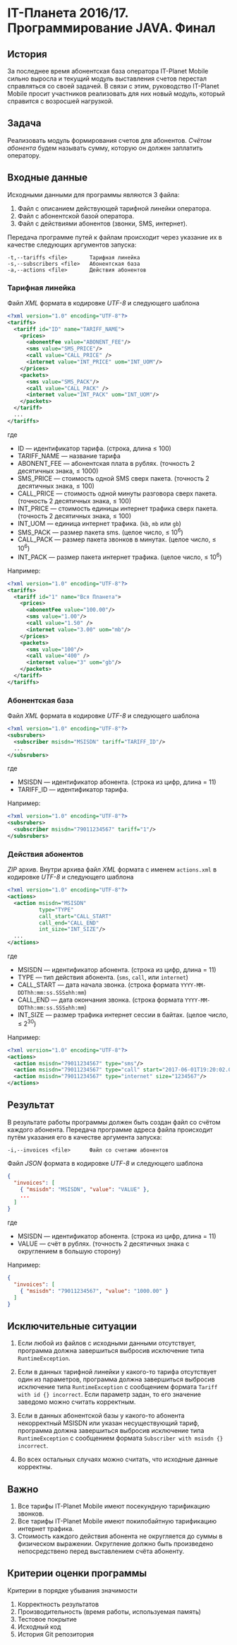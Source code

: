 # IT-Планета 2016/17. Программирование JAVA. Финал

## История

За последнее время абонентская база оператора IT-Planet Mobile сильно выросла и текущий модуль выставления счетов перестал справляться 
со своей задачей. В связи с этим, руководство IT-Planet Mobile просит участников реализовать для них новый модуль,  который справится 
с возросшей нагрузкой.

## Задача

Реализовать модуль формирования счетов для абонентов. _Счётом абонента_ будем называть сумму, которую он должен заплатить оператору. 

## Входные данные

Исходными данными для программы являются 3 файла:

1. Файл с описанием действующей тарифной линейки оператора.
2. Файл с абонентской базой оператора.
3. Файл с действиями абонентов (звонки, SMS, интернет).

Передача программе путей к файлам происходит через указание их в качестве следующих аргументов запуска:

```
-t,--tariffs <file>       Тарифная линейка
-s,--subscribers <file>   Абонентская база
-a,--actions <file>       Действия абонентов
```

### Тарифная линейка

Файл _XML_ формата в кодировке _UTF-8_ и следующего шаблона

```xml
<?xml version="1.0" encoding="UTF-8"?>
<tariffs>
  <tariff id="ID" name="TARIFF_NAME">
    <prices>
      <abonentFee value="ABONENT_FEE"/>
      <sms value="SMS_PRICE"/>
      <call value="CALL_PRICE" />
      <internet value="INT_PRICE" uom="INT_UOM"/>
    </prices>
    <packets>
      <sms value="SMS_PACK"/>
      <call value="CALL_PACK" />
      <internet value="INT_PACK" uom="INT_UOM"/>
    </packets>
  </tariff>
  ...
</tariffs>
```
где

* ID — идентификатор тарифа. (строка, длина &le; 100)
* TARIFF_NAME — название тарифа
* ABONENT_FEE — абонентская плата в рублях. (точность 2 десятичных знака, &le; 1000)
* SMS_PRICE — стоимость одной SMS сверх пакета. (точность 2 десятичных знака, &le; 100)
* CALL_PRICE — стоимость одной минуты разговора сверх пакета. (точность 2 десятичных знака, &le; 100)
* INT_PRICE — стоимость единицы интернет трафика сверх пакета. (точность 2 десятичных знака, &le; 100)
* INT_UOM — единица интернет трафика. (`kb`, `mb` или `gb`)
* SMS_PACK — размер пакета sms. (целое число, &le; 10<sup>6</sup>)
* CALL_PACK — размер пакета звонков в минутах. (целое число, &le; 10<sup>6</sup>)
* INT_PACK — размер пакета интернет трафика. (целое число, &le; 10<sup>6</sup>)

Например:

```xml
<?xml version="1.0" encoding="UTF-8"?>
<tariffs>
  <tariff id="1" name="Вся Планета">
    <prices>
      <abonentFee value="100.00"/>
      <sms value="1.00"/>
      <call value="1.50" />
      <internet value="3.00" uom="mb"/>
    </prices>
    <packets>
      <sms value="100"/>
      <call value="400" />
      <internet value="3" uom="gb"/>
    </packets>
  </tariff>
</tariffs>
```

### Абонентская база

Файл _XML_ формата в кодировке _UTF-8_ и следующего шаблона

```xml
<?xml version="1.0" encoding="UTF-8"?>
<subsrubers>
  <subscriber msisdn="MSISDN" tariff="TARIFF_ID"/>
  ...
</subsrubers>
```
где

* MSISDN — идентификатор абонента. (строка из цифр, длина = 11)
* TARIFF_ID — идентификатор тарифа.

Например:

```xml
<?xml version="1.0" encoding="UTF-8"?>
<subsrubers>
  <subscriber msisdn="79011234567" tariff="1"/>
</subsrubers>
```

### Действия абонентов

_ZIP_ архив. Внутри архива файл _XML_ формата с именем `actions.xml` в кодировке _UTF-8_ и следующего шаблона

```xml
<?xml version="1.0" encoding="UTF-8"?>
<actions>
  <action msisdn="MSISDN" 
          type="TYPE" 
          call_start="CALL_START" 
          call_end="CALL_END"
          int_size="INT_SIZE"/>
  ...
</actions>
```
где

* MSISDN — идентификатор абонента. (строка из цифр, длина = 11)
* TYPE — тип действия абонента. (`sms`, `call`, или `internet`)
* CALL_START — дата начала звонка. (строка формата `YYYY-MM-DDThh:mm:ss.SSS±hh:mm`)
* CALL_END — дата окончания звонка. (строка формата `YYYY-MM-DDThh:mm:ss.SSS±hh:mm`)
* INT_SIZE — размер трафика интернет сессии в байтах. (целое число, &le; 2<sup>30</sup>)

Например:

```xml
<?xml version="1.0" encoding="UTF-8"?>
<actions>
  <action msisdn="79011234567" type="sms"/>
  <action msisdn="79011234567" type="call" start="2017-06-01T19:20:02.000+03:00" end="2017-06-01T19:20:22.000+03:00"/>
  <action msisdn="79011234567" type="internet" size="1234567"/>
</actions>
```

## Результат

В результате работы программы должен быть создан файл со счётом каждого абонента. 
Передача программе адреса файла происходит путём указания его в качестве аргумента запуска:

```
-i,--invoices <file>      Файл со счетами абонентов
```

Файл _JSON_ формата в кодировке _UTF-8_ и следующего шаблона

```json
{
  "invoices": [
    { "msisdn": "MSISDN", "value": "VALUE" },
    ...
  ]
}
```
где

* MSISDN — идентификатор абонента. (строка из цифр, длина = 11)
* VALUE — счёт в рублях. (точность 2 десятичных знака с округлением в большую сторону)

Например:

```json
{
  "invoices": [
    { "msisdn": "79011234567", "value": "1000.00" }
  ]
}
```

## Исключительные ситуации

1. Если любой из файлов с исходными данными отсутствует, программа должна завершиться выбросив исключение типа `RuntimeException`.

2. Если в данных тарифной линейки у какого-то тарифа отсутствует один из параметров, программа должна завершиться выбросив исключение типа
`RuntimeException` с сообщением формата `Tariff with id {} incorrect`. Если параметр задан, то его значение заведомо можно считать корректным.

3. Если в данных абонентской базы у какого-то абонента некорректный MSISDN или указан несуществующий тариф, программа должна завершиться 
выбросив исключение типа `RuntimeException` с сообщением формата `Subscriber with msisdn {} incorrect`.

3. Во всех остальных случаях можно считать, что исходные данные корректны.

## Важно

1. Все тарифы IT-Planet Mobile имеют посекундную тарификацию звонков.
2. Все тарифы IT-Planet Mobile имеют покилобайтную тарификацию интернет трафика.
3. Стоимость каждого действия абонента не округляется до суммы в физическом выражении. Округление должно быть произведено непосредствено
перед выставлением счёта абоненту.

## Критерии оценки программы

Критерии в порядке убывания значимости 

1. Корректность результатов
2. Производительность (время работы, используемая память)
3. Тестовое покрытие
4. Исходный код
5. История Git репозитория